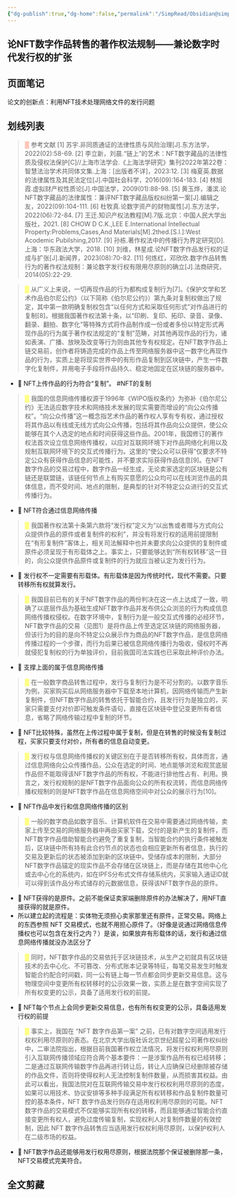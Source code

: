 ```yaml
---
{"dg-publish":true,"dg-home":false,"permalink":"/SimpRead/Obsidian@simpread/WuCai/论NFT数字作品转售的著作权法规制——兼论数字时代发行权的扩张-H88D92K/","dgPassFrontmatter":true}
---
```




## 论NFT数字作品转售的著作权法规制——兼论数字时代发行权的扩张 

## 页面笔记

论文的创新点：利用NFT技术处理网络文件的发行问题



## 划线列表
> <font color="#FFC7BA">█  </font>参考文献
> [1] 苏宇.非同质通证的法律性质与风险治理[J].东方法学，2022(02):58-69.
> [2] 李立新，刘晨.“链上”的艺术：NFT数字藏品的法律性质及侵权法保护[C]//上海市法学会.《上海法学研究》集刊2022年第22卷：智慧法治学术共同体文集.上海：[出版者不详]，2023:12.
> [3] 梅夏英.数据的法律属性及其民法定位[J].中国社会科学，2016(09):164-183.
> [4] 林旭霞.虚拟财产权性质论[J].中国法学，2009(01):88-98.
> [5] 黄玉烨，潘滨.论NFT数字藏品的法律属性：兼评NFT数字藏品版权纠纷第一案[J].编辑之友，2022(09):104-111.
> [6] 杜牧真.论数字资产的财物属性[J].东方法学，2022(06):72-84.
> [7] 王迁.知识产权法教程[M].7版.北京：中国人民大学出版社，2021.
> [8] CHOW D C.K.,LEE E.International Intellectual Property:Problems,Cases,And Materials[M].2thed.[S.l.]:West Acodemic Pubilshing,2017.
> [9] 孙栋.著作权法中的传播行为界定研究[D].上海：华东政法大学，2018.
> [10] 刘维，林星成.论NFT数字作品发行权的证成与扩张[J].新闻界，2023(08):70-82.
> [11] 何炼红，邓欣欣.数字作品转售行为的著作权法规制：兼论数字发行权有限用尽原则的确立[J].法商研究，2014(05):22-29.

> <font color="#FFFF83">█  </font>从广义上来说，一切再现作品的行为都构成复制行为[7]。《保护文学和艺术作品伯尔尼公约》（以下简称《伯尔尼公约》）第九条对复制权做出了规定，其中第一款明确复制权包含“以任何方式和采取任何形式”对作品进行的复制[8]。根据我国著作权法第十条，以“印刷、复印、拓印、录音、录像、翻录、翻拍、数字化”等特殊方式将作品制作成一份或者多份以特定形式再现作品的行为属于著作权法规定的“复制”范畴，对其他再现作品的行为，诸如表演、广播、放映及改变等行为则由其他专有权规定。在NFT数字作品上链交易前，创作者将铸造完成的作品上传至网络服务器中这一数字化再现作品的行为，实质上是将现实世界中的有形作品复制到区块链中，产生一件数字化复制件，并用电子手段将作品持久、稳定地固定在区块链的服务器中。
- 📝 NFT上传作品的行为符合“复制”。 #NFT的复制

> <font color="#FFFF83">█  </font>我国的信息网络传播权源于1996年《WIPO版权条约》为弥补《伯尔尼公约》无法适应数字技术和网络技术发展的现实需要而增设的“向公众传播权”。“向公众传播”这一概念指艺术作品的著作权人享有专有权，通过授权将其作品以有线或无线方式向公众传播，包括将其作品向公众提供，使公众能够在其个人选定的地点和时间获得这些作品。2001年，我国修订的著作权法首次设立信息网络传播权，以应对互联网环境下对作品网络化利用以及规制互联网环境下的交互式传播行为。这里的“使公众可以获得”仅要求不特定公众有获得作品信息的可能性，并不要求实际获得作品信息[9]。在NFT数字作品的交易过程中，数字作品一经生成，无论卖家选定的区块链是公有链还是联盟链，该链任何节点上有购买意愿的公众均可以在线浏览作品的具体信息，而不受时间、地点的限制，是典型的针对不特定公众进行的交互式传播行为。
- 📝 NFT符合通过信息网络传播

> <font color="#FFFF83">█  </font>我国著作权法第十条第六款将“发行权”定义为“以出售或者赠与方式向公众提供作品的原件或者复制件的权利”，并没有将发行权的适用前提限制在“有形复制件”客体上，相关司法解释中也并未要求向公众提供的复制件或原件必须呈现于有形载体之上。事实上，只要能够达到“所有权转移”这一目的，向公众提供作品原件或复制件的行为就应当被认定为发行行为。
- 📝 发行权不一定需要有形载体。有形载体是因为传统时代，现代不需要。只要转移所有权就算发行。

> <font color="#FFFF83">█  </font>我国目前已有的关于NFT数字作品的两份判决在这一点上达成了一致，明确了以底层作品为基础生成NFT数字作品并发布供公众浏览的行为构成信息网络传播权侵权。在数字环境中，复制行为是一般交互式传播的必经环节，NFT数字作品的交易（见图1）是将作品上传至选定区块链的网络服务器，但该行为的目的是向不特定公众展示作为商品的NFT数字作品，是信息网络传播过程的一个步骤，而行为后果已被信息网络传播行为吸收，侵权时不再就侵犯复制权的行为单独评价，目前我国司法实践也已采取此种评价办法。
- 📝 支撑上面的属于信息网络传播

> <font color="#FFFF83">█  </font>在一般数字商品转售过程中，发行与复制行为是不可分割的。以数字音乐为例，买家购买后从网络服务器中下载至本地计算机，因网络传输而产生新复制件，但NFT数字作品的转售依托于智能合约，且发行行为是独立的，买家只需要支付对价即可触发条件语句，直接在区块链中登记变更所有者信息，省略了网络传输过程中复制的环节。
- 📝 NFT比较特殊，虽然在上传过程中属于复制，但是在转售的时候没有复制过程，买家只要支付对价，所有者的信息自动变更。

> <font color="#FFFF83">█  </font>发行权与信息网络传播权的关键区别在于是否转移所有权，具体而言，通过信息网络向公众传播作品，公众在选定的时间、地点能够浏览和观赏底层作品但不能取得该NFT数字作品的所有权，不能进行排他性占有、利用。换言之，发行权规制的是NFT数字作品面向公众的所有权流转，而信息网络传播权规制的则是NFT数字作品在信息网络空间中对公众的展示行为[10]。
- 📝 NFT作品中发行和信息网络传播的区别

> <font color="#FFFF83">█  </font>一般的数字商品如数字音乐、计算机软件在交易中需要通过网络传输，卖家上传至交易的网络服务器中再由买家下载，交付的是新产生的复制件，而NFT数字作品借助智能合约避免了重复复制，当智能合约的执行条件被触发后，区块链中所有持有此合约节点的状态也会相应更新所有者信息，执行的交易及更新后的状态被添加到新的区块链中。受储存成本的限制，大部分NFT数字作品锚定的现实作品不会存储在区块链上，而是存储在其他中心化或去中心化的系统内，如在IPFS分布式文件存储系统内，买家输入通证ID就可以得到该作品分布式储存的元数据信息，获得该NFT数字作品的原件。
- 📝 NFT获得的是原件。之前不能保证卖家端删除原件的办法解决了，用NFT直接获得的就是原件。
- 所以建立起的流程是：实体物无须担心卖家那里还有原件，正常交易。网络上的东西参照 NFT 交易模式，也就不用担心原件了。（好像是说通过网络信息传播权也可以包含在发行之内？）是诶，如果放弃有形载体的话，发行和通过信息网络传播就没办法区分了

> <font color="#FFFF83">█  </font>同时，NFT数字作品的交易依托于区块链技术，从生产之初就具有区块链技术的去中心化、不可篡改、分布式账本记录等特征，每笔交易发生时触发智能合约配合时间戳，同一公有链上每一节点都会同步更新交易信息。这与物理空间中变更所有权转移时的公示效果一致，实质上是在数字空间实现了所有权变更的公示，具备了适用发行权的前提。
- 📝 NFT每个节点上会同步更新交易信息，也有所有权变更的公示，具备适用发行权的前提

> <font color="#FFFF83">█  </font>事实上，我国在 “NFT 数字作品第一案” 之前，已有对数字空间适用发行权权利用尽原则的表态。在北京大学出版社诉北京世纪超星公司著作权纠纷中，二审法院指出，根据目前我国著作权立法情况，将发行权权利用尽原则引入互联网传播领域应符合两个基本要件：一是涉案作品所有权已经转移；二是通过互联网传输数字作品再进行转让后，转让人应确保已经删除被存储的作品文件，否则将使得权利人无法控制复制件数量，从而损害其权益。由此可以看出，我国法院对在互联网传输交易中发行权权利用尽原则的态度，如果可以用技术、协议安排等多种手段满足所有权转移和作品复制件数量可控的基本条件，NFT 数字作品发行则存在适用权利用尽原则的可能。NFT 数字作品的交易模式不仅能够实现所有权的转移，而且能够通过智能合约直接变更所有权人，避免过度传输复制，实现权利人对复制件数量的有效控制，因此 NFT 数字作品转售应当适用发行权权利用尽原则，以保护权利人在二级市场的权益。
- 📝 NFT数字作品还能够用发行权用尽原则，根据法院那个保证被删除那一条，NFT交易模式完美符合。



## 全文剪藏



